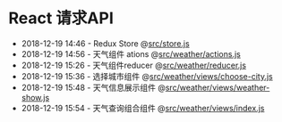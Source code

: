 # React 请求API
* 2018-12-19 14:46 - Redux Store @[src/store.js](#)
* 2018-12-19 14:56 - 天气组件 ations @[src/weather/actions.js](#)
* 2018-12-19 15:26 - 天气组件reducer @[src/weather/reducer.js](#)
* 2018-12-19 15:36 - 选择城市组件 @[src/weather/views/choose-city.js](#)
* 2018-12-19 15:48 - 天气信息展示组件 @[src/weather/views/weather-show.js](#)
* 2018-12-19 15:54 - 天气查询组合组件 @[src/weather/views/index.js](#)